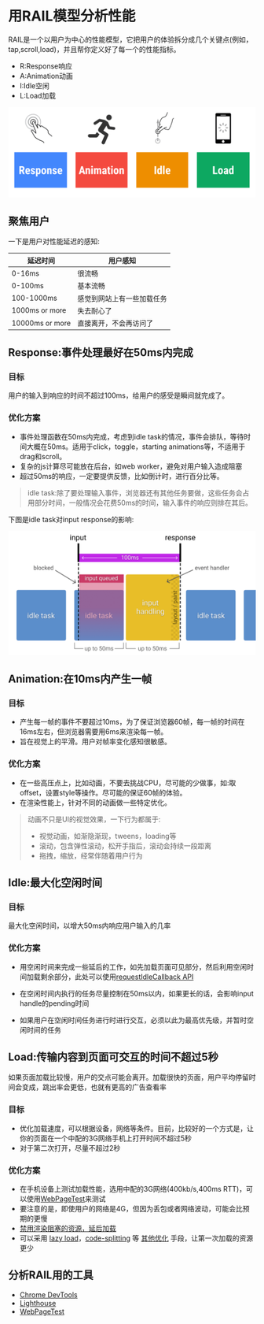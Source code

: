 # 用RAIL模型分析性能

RAIL是一个以用户为中心的性能模型，它把用户的体验拆分成几个关键点(例如，tap,scroll,load)，并且帮你定义好了每一个的性能指标。
- R:Response响应
- A:Animation动画
- I:Idle空闲
- L:Load加载

![](/optimization/OTRlZTdhYWYyYjY.png)

## 聚焦用户
一下是用户对性能延迟的感知:

| 延迟时间 | 用户感知 |
| -- | -- |
| 0-16ms | 很流畅 |
| 0-100ms | 基本流畅 |
| 100-1000ms | 感觉到网站上有一些加载任务 |
| 1000ms or more | 失去耐心了 |
| 10000ms or more | 直接离开，不会再访问了 |

## Response:事件处理最好在50ms内完成

### 目标
用户的输入到响应的时间不超过100ms，给用户的感受是瞬间就完成了。

### 优化方案
- 事件处理函数在50ms内完成，考虑到idle task的情况，事件会排队，等待时间大概在50ms。适用于click，toggle，starting animations等，不适用于drag和scroll。
- 复杂的js计算尽可能放在后台，如web worker，避免对用户输入造成阻塞
- 超过50ms的响应，一定要提供反馈，比如倒计时，进行百分比等。

>idle task:除了要处理输入事件，浏览器还有其他任务要做，这些任务会占用部分时间，一般情况会花费50ms的时间，输入事件的响应则排在其后。

下图是idle task对input response的影响:

![](/optimization/aHR0cHM6Ly91c2Vy.png)

## Animation:在10ms内产生一帧

### 目标
- 产生每一帧的事件不要超过10ms，为了保证浏览器60帧，每一帧的时间在16ms左右，但浏览器需要用6ms来渲染每一帧。
- 旨在视觉上的平滑。用户对帧率变化感知很敏感。

### 优化方案
- 在一些高压点上，比如动画，不要去挑战CPU，尽可能的少做事，如:取offset，设置style等操作。尽可能的保证60帧的体验。
- 在渲染性能上，针对不同的动画做一些特定优化。

>动画不只是UI的视觉效果，一下行为都属于:
> - 视觉动画，如渐隐渐现，tweens，loading等
> - 滚动，包含弹性滚动，松开手指后，滚动会持续一段距离
> - 拖拽，缩放，经常伴随着用户行为

## Idle:最大化空闲时间

### 目标
最大化空闲时间，以增大50ms内响应用户输入的几率

### 优化方案
- 用空闲时间来完成一些延后的工作，如先加载页面可见部分，然后利用空闲时间加载剩余部分，此处可以使用[requestIdleCallback API](https://developer.mozilla.org/en-US/docs/Web/API/Window/requestIdleCallback)

- 在空闲时间内执行的任务尽量控制在50ms以内，如果更长的话，会影响input handle的pending时间

- 如果用户在空闲时间任务进行时进行交互，必须以此为最高优先级，并暂时空闲时间的任务

## Load:传输内容到页面可交互的时间不超过5秒
如果页面加载比较慢，用户的交点可能会离开。加载很快的页面，用户平均停留时间会变成，跳出率会更低，也就有更高的广告查看率

### 目标
- 优化加载速度，可以根据设备，网络等条件。目前，比较好的一个方式是，让你的页面在一个中配的3G网络手机上打开时间不超过5秒
- 对于第二次打开，尽量不超过2秒

### 优化方案
- 在手机设备上测试加载性能，选用中配的3G网络(400kb/s,400ms RTT)，可以使用[WebPageTest](https://www.webpagetest.org/easy)来测试
- 要注意的是，即使用户的网络是4G，但因为丢包或者网络波动，可能会比预期的更慢
- [禁用渲染阻塞的资源，延后加载](https://web.dev/render-blocking-resources/)
- 可以采用 [lazy load](https://web.dev/browser-level-image-lazy-loading/)，[code-splitting](https://web.dev/reduce-javascript-payloads-with-code-splitting/) 等 [其他优化](https://web.dev/fast/) 手段，让第一次加载的资源更少

## 分析RAIL用的工具
- [Chrome DevTools](https://developers.google.com/web/tools/chrome-devtools)
- [Lighthouse](https://web.dev/measure/)
- [WebPageTest](https://webpagetest.org/easy)







